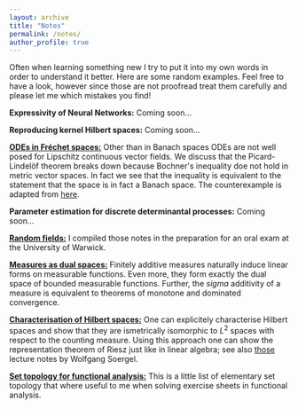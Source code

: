 ```yaml
---
layout: archive
title: "Notes"
permalink: /notes/
author_profile: true
---
```


Often when learning something new I try to put it into my own words in order to understand it better. Here are some random examples. Feel free to have a look, however since those are not proofread treat them carefully and please let me which mistakes you find!

**Expressivity of Neural Networks:** Coming soon...

**Reproducing kernel Hilbert spaces:** Coming soon...

[**ODEs in Fréchet spaces:**](/files/ODEs-in-Frechet-spaces.pdf) Other than in Banach spaces ODEs are not well posed for Lipschitz continuous vector fields. We discuss that the Picard-Lindelöf theorem breaks down because Bochner's inequality doe  not hold in metric vector spaces. In fact we see that the inequality is equivalent to the statement that the space is in fact a Banach space. The counterexample is adapted from [here](https://arxiv.org/pdf/1807.11290.pdf).

**Parameter estimation for discrete determinantal processes:** Coming soon...

[**Random fields:**](/files/random-fields.pdf) I compiled those notes in the preparation for an oral exam at the University of Warwick.

[**Measures as dual spaces:**](/files/measures-scr-style.pdf) Finitely additive measures naturally induce linear forms on measurable functions. Even more, they form exactly the dual space of bounded measurable functions. Further, the $sigma$ additivity of a measure is equivalent to theorems of monotone and dominated convergence.

[**Characterisation of Hilbert spaces:**](/files/Hilbert-spaces.pdf) One can explicitely characterise Hilbert spaces and show that they are ismetrically isomorphic to $L^2$ spaces with respect to the counting measure. Using this approach one can show the representation theorem of Riesz just like in linear algebra; see also [those](http://home.mathematik.uni-freiburg.de/soergel/Skripten/ANALYSIS.pdf) lecture notes by Wolfgang Soergel.

[**Set topology for functional analysis:**](/files/topology-crashcourse.pdf) This is a little list of elementary set topology that where useful to me when solving exercise sheets in functional analysis.
